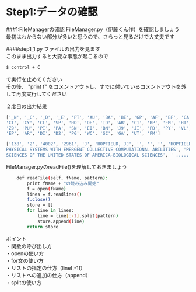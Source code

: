 # Step1:データの確認

###1:FileManagerの確認
FileManager.py（伊藤くん作）を確認しましょう  
最初はわからない部分が多いと思うので、さらっと見るだけで大丈夫です  

####step1\_1.py
ファイルの出力を見ます  
このまま出力すると大変な事態が起こるので  
```sh
$ control + C  
```
で実行を止めてください  
その後、
"print f" をコメントアウトし、すでに付いているコメントアウトを外して再度実行してください  


２度目の出力結果
```sh
['_N', '_C', '_D', '_E', 'PT', 'AU', 'BA', 'BE', 'GP', 'AF', 'BF', 'CA', 'TI', 'SO', 'SE', 'BS', 'LA', 'DT',  
'CT', 'CY', 'CL', 'SP', 'HO', 'DE', 'ID', 'AB', 'C1', 'RP', 'EM', 'RI', 'OI', 'FU', 'FX', 'CR', 'NR', 'TC',    
'Z9', 'PU', 'PI', 'PA', 'SN', 'EI', 'BN', 'J9', 'JI', 'PD', 'PY', 'VL', 'IS', 'PN', 'SU', 'SI', 'MA', 'BP',   
'EP', 'AR', 'DI', 'D2', 'PG', 'WC', 'SC', 'GA', 'UT', 'PM']

['138', '2', '4002', '2961', 'J', 'HOPFIELD, JJ', '', '', '', 'HOPFIELD, JJ', '', '', 'NEURAL NETWORKS AND   
PHYSICAL SYSTEMS WITH EMERGENT COLLECTIVE COMPUTATIONAL ABILITIES', 'PROCEEDINGS OF THE NATIONAL ACADEMY OF   
SCIENCES OF THE UNITED STATES OF AMERICA-BIOLOGICAL SCIENCES', ' .............................
```
  


FileManager.pyのreadFile()を理解しておきましょう  
```sh
    def readFile(self, fName, pattern):
        print fName + "の読み込み開始"
        f = open(fName)
        lines = f.readlines()
        f.close()
        store = []
        for line in lines:
            line = line[:-1].split(pattern)
            store.append(line)
        return store
```
ポイント  
・関数の呼び出し方  
・openの使い方  
・for文の使い方  
・リストの指定の仕方（line[:-1]）  
・リストへの追加の仕方（append）  
・splitの使い方  



